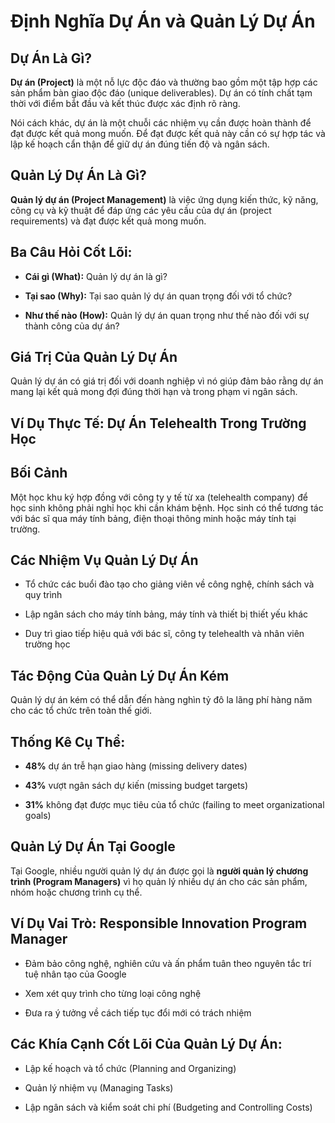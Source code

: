 # Định Nghĩa Dự Án và Quản Lý Dự Án

## Dự Án Là Gì?

**Dự án (Project)** là một nỗ lực độc đáo và thường bao gồm một tập hợp các sản phẩm bàn giao độc đáo (unique deliverables). Dự án có tính chất tạm thời với điểm bắt đầu và kết thúc được xác định rõ ràng.

Nói cách khác, dự án là một chuỗi các nhiệm vụ cần được hoàn thành để đạt được kết quả mong muốn. Để đạt được kết quả này cần có sự hợp tác và lập kế hoạch cẩn thận để giữ dự án đúng tiến độ và ngân sách.

## Quản Lý Dự Án Là Gì?

**Quản lý dự án (Project Management)** là việc ứng dụng kiến thức, kỹ năng, công cụ và kỹ thuật để đáp ứng các yêu cầu của dự án (project requirements) và đạt được kết quả mong muốn.

## Ba Câu Hỏi Cốt Lõi:

- **Cái gì (What):** Quản lý dự án là gì?
    
- **Tại sao (Why):** Tại sao quản lý dự án quan trọng đối với tổ chức?
    
- **Như thế nào (How):** Quản lý dự án quan trọng như thế nào đối với sự thành công của dự án?
    

## Giá Trị Của Quản Lý Dự Án

Quản lý dự án có giá trị đối với doanh nghiệp vì nó giúp đảm bảo rằng dự án mang lại kết quả mong đợi đúng thời hạn và trong phạm vi ngân sách.

## Ví Dụ Thực Tế: Dự Án Telehealth Trong Trường Học

## Bối Cảnh

Một học khu ký hợp đồng với công ty y tế từ xa (telehealth company) để học sinh không phải nghỉ học khi cần khám bệnh. Học sinh có thể tương tác với bác sĩ qua máy tính bảng, điện thoại thông minh hoặc máy tính tại trường.

## Các Nhiệm Vụ Quản Lý Dự Án

- Tổ chức các buổi đào tạo cho giảng viên về công nghệ, chính sách và quy trình
    
- Lập ngân sách cho máy tính bảng, máy tính và thiết bị thiết yếu khác
    
- Duy trì giao tiếp hiệu quả với bác sĩ, công ty telehealth và nhân viên trường học
    

## Tác Động Của Quản Lý Dự Án Kém

Quản lý dự án kém có thể dẫn đến hàng nghìn tỷ đô la lãng phí hàng năm cho các tổ chức trên toàn thế giới.

## Thống Kê Cụ Thể:

- **48%** dự án trễ hạn giao hàng (missing delivery dates)
    
- **43%** vượt ngân sách dự kiến (missing budget targets)
    
- **31%** không đạt được mục tiêu của tổ chức (failing to meet organizational goals)
    

## Quản Lý Dự Án Tại Google

Tại Google, nhiều người quản lý dự án được gọi là **người quản lý chương trình (Program Managers)** vì họ quản lý nhiều dự án cho các sản phẩm, nhóm hoặc chương trình cụ thể.

## Ví Dụ Vai Trò: Responsible Innovation Program Manager

- Đảm bảo công nghệ, nghiên cứu và ấn phẩm tuân theo nguyên tắc trí tuệ nhân tạo của Google
    
- Xem xét quy trình cho từng loại công nghệ
    
- Đưa ra ý tưởng về cách tiếp tục đổi mới có trách nhiệm
    

## Các Khía Cạnh Cốt Lõi Của Quản Lý Dự Án:

- Lập kế hoạch và tổ chức (Planning and Organizing)
    
- Quản lý nhiệm vụ (Managing Tasks)
    
- Lập ngân sách và kiểm soát chi phí (Budgeting and Controlling Costs)